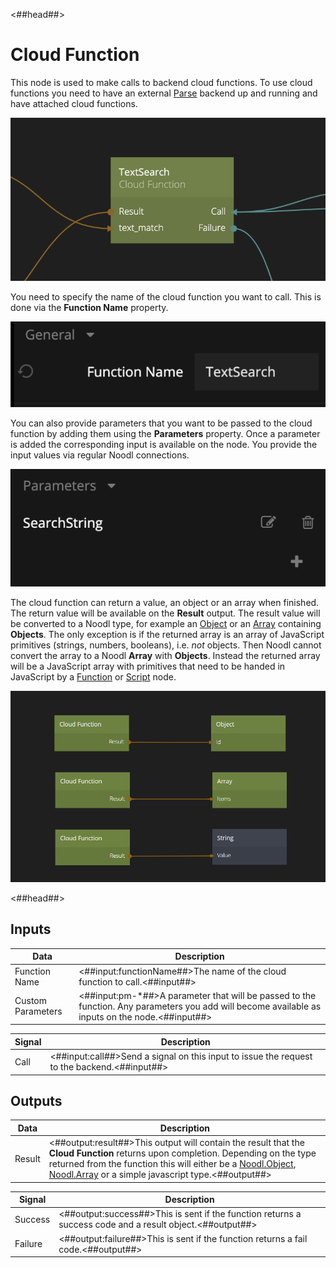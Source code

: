 <##head##>

# Cloud Function

This node is used to make calls to backend cloud functions. To use cloud functions you need to have an external [Parse](https://parseplatform.org) backend up and running and have attached cloud functions.

<div class="ndl-image-with-background l">

![](cloudfunction.png)

</div>

You need to specify the name of the cloud function you want to call. This is done via the **Function Name** property.

<div class="ndl-image-with-background">

![](cloudfunction-name.png)

</div>

You can also provide parameters that you want to be passed to the cloud function by adding them using the **Parameters** property. Once a parameter is added the corresponding input is available on the node. You provide the input values via regular Noodl connections.

<div class="ndl-image-with-background">

![](cloudfunction-params.png)

</div>

The cloud function can return a value, an object or an array when finished. The return value will be available on the **Result** output. The result value will be converted to a Noodl type, for example an [Object](/nodes/data/object/object/) or an [Array](/nodes/data/array/array/) containing **Objects**.
The only exception is if the returned array is an array of JavaScript primitives (strings, numbers, booleans), i.e. _not_ objects. Then Noodl cannot convert the array to a Noodl **Array** with **Objects**. Instead the returned array will be a JavaScript array with primitives that need to be handed in JavaScript by a [Function](/nodes/javascript/function.md) or [Script](/nodes/javascript/script.md) node.

<div class="ndl-image-with-background l">

![](cloudfunction-result-example.png)

</div>
<##head##>

## Inputs

| Data                                            | Description                                                                                                                                      |
| ----------------------------------------------- | ------------------------------------------------------------------------------------------------------------------------------------------------ |
| <span class="ndl-data">Function Name</span>     | <##input:functionName##>The name of the cloud function to call.<##input##>                                                                       |
| <span class="ndl-data">Custom Parameters</span> | <##input:pm-\*##>A parameter that will be passed to the function. Any parameters you add will become available as inputs on the node.<##input##> |

| Signal                               | Description                                                                                 |
| ------------------------------------ | ------------------------------------------------------------------------------------------- |
| <span class="ndl-signal">Call</span> | <##input:call##>Send a signal on this input to issue the request to the backend.<##input##> |

## Outputs

| Data                                 | Description                                                                                                                                                                                                                                                                                                                |
| ------------------------------------ | -------------------------------------------------------------------------------------------------------------------------------------------------------------------------------------------------------------------------------------------------------------------------------------------------------------------------- |
| <span class="ndl-data">Result</span> | <##output:result##>This output will contain the result that the **Cloud Function** returns upon completion. Depending on the type returned from the function this will either be a [Noodl.Object](/javascript-api/noodl-object.md), [Noodl.Array](/javascript-api/noodl-array.md) or a simple javascript type.<##output##> |

| Signal                                  | Description                                                                                              |
| --------------------------------------- | -------------------------------------------------------------------------------------------------------- |
| <span class="ndl-signal">Success</span> | <##output:success##>This is sent if the function returns a success code and a result object.<##output##> |
| <span class="ndl-signal">Failure</span> | <##output:failure##>This is sent if the function returns a fail code.<##output##>                        |
